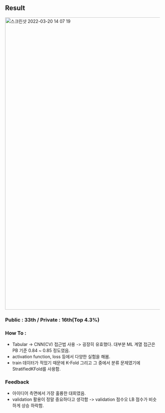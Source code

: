 ## Result

<img width="950" alt="스크린샷 2022-03-20 14 07 19" src="https://user-images.githubusercontent.com/49870977/159149068-04492a97-7b2a-42a6-bec1-7611439d5ebd.png">

### Public : 33th / Private : 16th(Top 4.3%)

### How To :
- Tabular -> CNN(CV) 접근법 사용 -> 굉장히 유효했다. 대부분 ML 계열 접근은 PB 기준 0.84 ~ 0.85 정도였음.
- activation function, loss 등에서 다양한 실험을 해봄.
- train 데이터가 적었기 때문에 K-Fold 그리고 그 중에서 분류 문제였기에 StratifiedKFold를 사용함.

### Feedback
- 아이디어 측면에서 가장 훌륭한 대회였음.
- validation 활용이 정말 중요하다고 생각함 -> validation 점수오 LB 점수가 비슷하게 상승 하락함.
